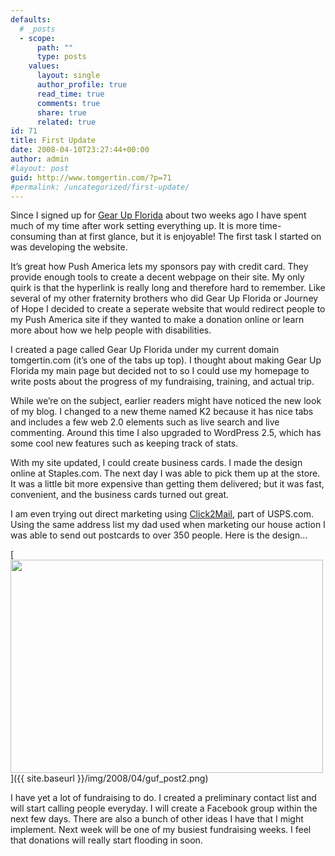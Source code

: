 ```yaml
---
defaults:
  # _posts
  - scope:
      path: ""
      type: posts
    values:
      layout: single
      author_profile: true
      read_time: true
      comments: true
      share: true
      related: true
id: 71
title: First Update
date: 2008-04-10T23:27:44+00:00
author: admin
#layout: post
guid: http://www.tomgertin.com/?p=71
#permalink: /uncategorized/first-update/
---
```

Since I signed up for [Gear Up Florida](http://www.tomgertin.com/gearupflorida/) about two weeks ago I have spent much of my time after work setting everything up. It is more time-consuming than at first glance, but it is enjoyable! The first task I started on was developing the website.

It’s great how Push America lets my sponsors pay with credit card. They provide enough tools to create a decent webpage on their site. My only quirk is that the hyperlink is really long and therefore hard to remember. Like several of my other fraternity brothers who did Gear Up Florida or Journey of Hope I decided to create a seperate website that would redirect people to my Push America site if they wanted to make a donation online or learn more about how we help people with disabilities.

I created a page called Gear Up Florida under my current domain tomgertin.com (it’s one of the tabs up top). I thought about making Gear Up Florida my main page but decided not to so I could use my homepage to write posts about the progress of my fundraising, training, and actual trip.

While we’re on the subject, earlier readers might have noticed the new look of my blog. I changed to a new theme named K2 because it has nice tabs and includes a few web 2.0 elements such as live search and live commenting. Around this time I also upgraded to WordPress 2.5, which has some cool new features such as keeping track of stats.

With my site updated, I could create business cards. I made the design online at Staples.com. The next day I was able to pick them up at the store. It was a little bit more expensive than getting them delivered; but it was fast, convenient, and the business cards turned out great.

I am even trying out direct marketing using [Click2Mail](http://www.click2mail.com/), part of USPS.com. Using the same address list my dad used when marketing our house action I was able to send out postcards to over 350 people. Here is the design…

[<img class="alignnone size-full wp-image-73" title="guf_post2" src="{{ site.baseurl }}/img/2008/04/guf_post2.png" alt="" width="500" height="341" />]({{ site.baseurl }}/img/2008/04/guf_post2.png)

I have yet a lot of fundraising to do. I created a preliminary contact list and will start calling people everyday. I will create a Facebook group within the next few days. There are also a bunch of other ideas I have that I might implement. Next week will be one of my busiest fundraising weeks. I feel that donations will really start flooding in soon.
